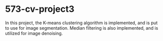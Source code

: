 # 573-cv-project3

In this project, the K-means clustering algorithm is implemented, and is put to use for image segmentation. 
Median filtering is also implemented, and is utilized for image denoising.
